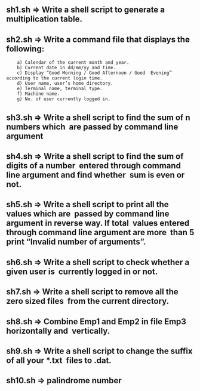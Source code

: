 ## sh1.sh => Write a shell script to generate a multiplication table. 
## sh2.sh => Write a command file that displays the following:  
        a) Calendar of the current month and year.   
        b) Current date in dd/mm/yy and time.   
        c) Display “Good Morning / Good Afternoon / Good  Evening” according to the current login time.   
        d) User name, user’s home directory.  
        e) Terminal name, terminal type.   
        f) Machine name.   
        g) No. of user currently logged in.
## sh3.sh => Write a shell script to find the sum of n numbers which  are passed by command line argument
## sh4.sh => Write a shell script to find the sum of digits of a number  entered through command line argument and find whether  sum is even or not.   
## sh5.sh =>  Write a shell script to print all the values which are  passed by command line argument in reverse way. If total  values entered through command line argument are more  than 5 print “Invalid number of arguments”.  
## sh6.sh =>  Write a shell script to check whether a given user is  currently logged in or not. 
## sh7.sh => Write a shell script to remove all the zero sized files  from the current directory.  
## sh8.sh => Combine Emp1 and Emp2 in file Emp3 horizontally and  vertically. 
## sh9.sh => Write a shell script to change the suffix of all your *.txt  files to .dat.  
## sh10.sh => palindrome number 
